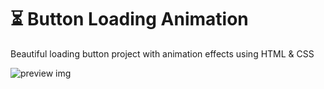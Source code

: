 # ⏳ Button Loading Animation

Beautiful loading button project with animation effects using HTML & CSS

![preview img](/preview.png)
